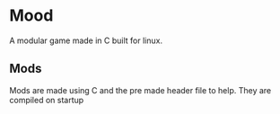 # Mood
A modular game made in C built for linux.

## Mods
Mods are made using C and the pre made header file to help. They are compiled on startup

